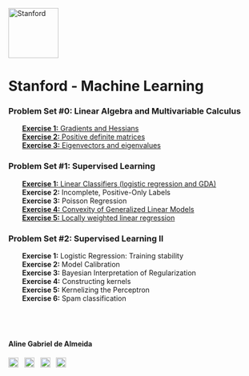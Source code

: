 <a href="https://i.dlpng.com/static/png/498606_preview.png"><img src="https://i.dlpng.com/static/png/498606_preview.png" title="Stanford" alt="Stanford" height="100"></a>

# Stanford - Machine Learning  
  
### **Problem Set #0: Linear Algebra and Multivariable Calculus**
&nbsp;&nbsp;&nbsp;&nbsp;&nbsp;&nbsp; [**Exercise 1:** Gradients and Hessians](https://github.com/AlmeidaAlin3/MachineLearning/tree/master/ProblemSet0/Exercise1)  
&nbsp;&nbsp;&nbsp;&nbsp;&nbsp;&nbsp; [**Exercise 2:** Positive definite matrices](https://github.com/AlmeidaAlin3/MachineLearning/tree/master/ProblemSet0/Exercise2)    
&nbsp;&nbsp;&nbsp;&nbsp;&nbsp;&nbsp; [**Exercise 3:** Eigenvectors and eigenvalues](https://github.com/AlmeidaAlin3/MachineLearning/tree/master/ProblemSet0/Exercise3)   

### **Problem Set #1: Supervised Learning**  
&nbsp;&nbsp;&nbsp;&nbsp;&nbsp;&nbsp; [**Exercise 1:** Linear Classifiers (logistic regression and GDA)](https://github.com/AlmeidaAlin3/MachineLearning/tree/master/ProblemSet1/Exercise1)  
&nbsp;&nbsp;&nbsp;&nbsp;&nbsp;&nbsp; **Exercise 2:** Incomplete, Positive-Only Labels    
&nbsp;&nbsp;&nbsp;&nbsp;&nbsp;&nbsp; **Exercise 3:** Poisson Regression  
&nbsp;&nbsp;&nbsp;&nbsp;&nbsp;&nbsp; [**Exercise 4:** Convexity of Generalized Linear Models](https://github.com/AlmeidaAlin3/MachineLearning/tree/master/ProblemSet1/Exercise4)    
&nbsp;&nbsp;&nbsp;&nbsp;&nbsp;&nbsp; [**Exercise 5:** Locally weighted linear regression](https://github.com/AlmeidaAlin3/MachineLearning/tree/master/ProblemSet1/Exercise5)  

### **Problem Set #2: Supervised Learning II**  
&nbsp;&nbsp;&nbsp;&nbsp;&nbsp;&nbsp; **Exercise 1:** Logistic Regression: Training stability  
&nbsp;&nbsp;&nbsp;&nbsp;&nbsp;&nbsp; **Exercise 2:** Model Calibration  
&nbsp;&nbsp;&nbsp;&nbsp;&nbsp;&nbsp; **Exercise 3:** Bayesian Interpretation of Regularization  
&nbsp;&nbsp;&nbsp;&nbsp;&nbsp;&nbsp; **Exercise 4:** Constructing kernels  
&nbsp;&nbsp;&nbsp;&nbsp;&nbsp;&nbsp; **Exercise 5:** Kernelizing the Perceptron  
&nbsp;&nbsp;&nbsp;&nbsp;&nbsp;&nbsp; **Exercise 6:** Spam classification  


 
&nbsp;  
---

#### Aline Gabriel de Almeida  
<a href="https://www.linkedin.com/in/alinegalmeida/"><img src="https://cdn3.iconfinder.com/data/icons/logos-and-brands-adobe/512/201_Linkedin-512.png" title="Linkedin: alinegalmeida" alt="https://www.linkedin.com/in/alinegalmeida/" height="20"></a>
&nbsp; <a href="https://www.kaggle.com/almeidaalin3"><img src="https://cdn3.iconfinder.com/data/icons/logos-and-brands-adobe/512/189_Kaggle-512.png" title="Kaggle: almeidaalin3" alt="https://www.kaggle.com/almeidaalin3" height="20"></a>
&nbsp; <a href="mailto:aline.gabriel.almeida@gmail.com"><img src="https://cdn3.iconfinder.com/data/icons/logos-and-brands-adobe/512/147_Gmail-512.png" title="aline.gabriel.almeida@gmail.com" alt="aline.gabriel.almeida@gmail.com" height="20"></a>
&nbsp; <a href="https://github.com/AlmeidaAlin3/"><img src="https://cdn3.iconfinder.com/data/icons/logos-and-brands-adobe/512/142_Github-512.png" title="Github: AlmeidaAlin3" alt="https://github.com/AlmeidaAlin3/" height="20"></a> 
